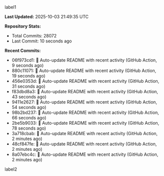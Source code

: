 
label1 
<!-- ACTIVITY_START -->
**Last Updated:** 2025-10-03 21:49:35 UTC

**Repository Stats:**
- Total Commits: 28072
- Last Commit: 10 seconds ago

**Recent Commits:**
- 06f973cd1: 🤖 Auto-update README with recent activity (GitHub Action, 9 seconds ago)
- 880c11071: 🤖 Auto-update README with recent activity (GitHub Action, 19 seconds ago)
- 456e0353d: 🤖 Auto-update README with recent activity (GitHub Action, 31 seconds ago)
- f83dbd8a3: 🤖 Auto-update README with recent activity (GitHub Action, 43 seconds ago)
- 9411e2627: 🤖 Auto-update README with recent activity (GitHub Action, 54 seconds ago)
- 98b2bd237: 🤖 Auto-update README with recent activity (GitHub Action, 66 seconds ago)
- 2be5b9033: 🤖 Auto-update README with recent activity (GitHub Action, 78 seconds ago)
- 3a718cbab: 🤖 Auto-update README with recent activity (GitHub Action, 2 minutes ago)
- 48cf847fe: 🤖 Auto-update README with recent activity (GitHub Action, 2 minutes ago)
- 8a07ebc4c: 🤖 Auto-update README with recent activity (GitHub Action, 2 minutes ago)
<!-- ACTIVITY_END -->

label2

